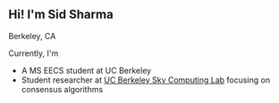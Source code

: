 ## Hi! I'm Sid Sharma
Berkeley, CA  

Currently, I'm
- A MS EECS student at UC Berkeley
- Student researcher at [UC Berkeley Sky Computing Lab](https://sky.cs.berkeley.edu/) focusing on consensus algorithms
